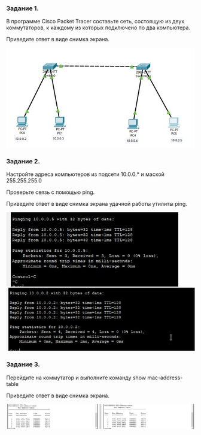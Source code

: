 ### Задание 1.
В программе Cisco Packet Tracer составьте сеть, состоящую из двух коммутаторов, к каждому из которых подключено по два компьютера.

Приведите ответ в виде снимка экрана.

![skrin][def1]

### Задание 2.
Настройте адреса компьютеров из подсети 10.0.0.* и маской 255.255.255.0

Проверьте связь с помощью ping.

Приведите ответ в виде снимка экрана удачной работы утилиты ping.

![skrin][def2] ![skrin][def3]

### Задание 3.
Перейдите на коммутатор и выполните команду show mac-address-table

Приведите ответ в виде снимка экрана.

![skrin][def4]



[def1]: https://github.com/Prolink76/NTW-16/blob/afc3a931b309f1b8774c77da79030d7745228406/images/skrin1-1.jpg
[def2]: https://github.com/Prolink76/NTW-16/blob/afc3a931b309f1b8774c77da79030d7745228406/images/skrin1-2.jpg
[def3]: https://github.com/Prolink76/NTW-16/blob/afc3a931b309f1b8774c77da79030d7745228406/images/skrin1-3.jpg
[def4]: https://github.com/Prolink76/NTW-16/blob/4a9c1a5b80f161ea97c4f473b436c8d72c713ec7/images/switch.jpg